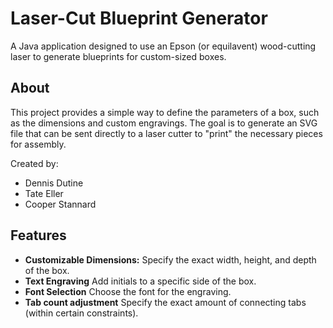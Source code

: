 # Laser-Cut Blueprint Generator

A Java application designed to use an Epson (or equilavent) wood-cutting laser to generate blueprints for custom-sized boxes.

## About

This project provides a simple way to define the parameters of a box, such as the dimensions and custom engravings. The goal is to generate an SVG file that can be sent directly to a laser cutter to "print" the necessary pieces for assembly.

Created by:
* Dennis Dutine
* Tate Eller 
* Cooper Stannard

## Features
* **Customizable Dimensions:** Specify the exact width, height, and depth of the box.
* **Text Engraving** Add initials to a specific side of the box.
* **Font Selection** Choose the font for the engraving.
* **Tab count adjustment** Specify the exact amount of connecting tabs (within certain constraints).
